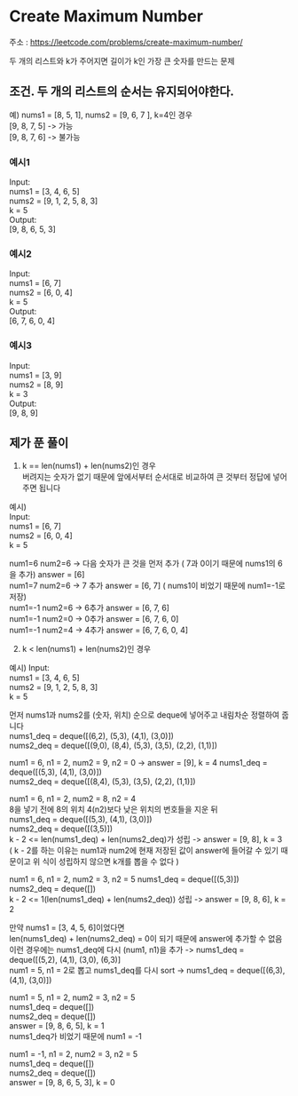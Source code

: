 # Create Maximum Number
주소 : https://leetcode.com/problems/create-maximum-number/

두 개의 리스트와 k가 주어지면 길이가 k인 가장 큰 숫자를 만드는 문제

## 조건. 두 개의 리스트의 순서는 유지되어야한다.  
예) nums1 = [8, 5, 1], nums2 = [9, 6, 7 ], k=4인 경우  
[9, 8, 7, 5] -> 가능  
[9, 8, 7, 6] -> 불가능  

### 예시1  
Input:  
nums1 = [3, 4, 6, 5]  
nums2 = [9, 1, 2, 5, 8, 3]  
k = 5  
Output:  
[9, 8, 6, 5, 3]  

### 예시2  
Input:  
nums1 = [6, 7]  
nums2 = [6, 0, 4]  
k = 5  
Output:  
[6, 7, 6, 0, 4]  

### 예시3  
Input:  
nums1 = [3, 9]  
nums2 = [8, 9]  
k = 3  
Output:  
[9, 8, 9]  






## 제가 푼 풀이  
1. k == len(nums1) + len(nums2)인 경우  
버려지는 숫자가 없기 때문에 앞에서부터 순서대로 비교하여 큰 것부터 정답에 넣어주면 됩니다  

예시)  
Input:  
nums1 = [6, 7]  
nums2 = [6, 0, 4]  
k = 5  

num1=6 num2=6 -> 다음 숫자가 큰 것을 먼저 추가 ( 7과 0이기 때문에 nums1의 6을 추가) answer = [6]   
num1=7 num2=6 -> 7 추가 answer = [6, 7] ( nums1이 비었기 때문에 num1=-1로 저장)  
num1=-1 num2=6 -> 6추가 answer = [6, 7, 6]  
num1=-1 num2=0 -> 0추가 answer = [6, 7, 6, 0]  
num1=-1 num2=4 -> 4추가 answer = [6, 7, 6, 0, 4]  


2. k < len(nums1) + len(nums2)인 경우  

예시)
Input:  
nums1 = [3, 4, 6, 5]  
nums2 = [9, 1, 2, 5, 8, 3]  
k = 5  

먼저 nums1과 nums2를 (숫자, 위치) 순으로 deque에 넣어주고 내림차순 정렬하여 줍니다  
nums1_deq = deque([(6,2), (5,3), (4,1), (3,0)])  
nums2_deq = deque([(9,0), (8,4), (5,3), (3,5), (2,2), (1,1)])  

num1 = 6, n1 = 2, num2 = 9, n2 = 0 -> answer = [9], k = 4
nums1_deq = deque([(5,3), (4,1), (3,0)])  
nums2_deq = deque([(8,4), (5,3), (3,5), (2,2), (1,1)])  

num1 = 6, n1 = 2, num2 = 8, n2 = 4  
8을 넣기 전에 8의 위치 4(n2)보다 낮은 위치의 번호들을 지운 뒤  
nums1_deq = deque([(5,3), (4,1), (3,0)])  
nums2_deq = deque([(3,5)])  
k - 2 <= len(nums1_deq) + len(nums2_deq)가 성립 -> answer = [9, 8], k = 3  
( k - 2를 하는 이유는 num1과 num2에 현재 저장된 값이 answer에 들어갈 수 있기 때문이고 위 식이 성립하지 않으면 k개를 뽑을 수 없다 )   

num1 = 6, n1 = 2, num2 = 3, n2 = 5 
nums1_deq = deque([(5,3)])  
nums2_deq = deque([])  
k - 2 <= 1(len(nums1_deq) + len(nums2_deq)) 성립 -> answer = [9, 8, 6], k = 2  

만약 nums1 = [3, 4, 5, 6]이었다면  
len(nums1_deq) + len(nums2_deq) = 0이 되기 때문에 answer에 추가할 수 없음  
이런 경우에는 nums1_deq에 다시 (num1, n1)을 추가 -> nums1_deq = deque([(5,2), (4,1), (3,0), (6,3)]  
num1 = 5, n1 = 2로 뽑고 nums1_deq를 다시 sort -> nums1_deq = deque([(6,3), (4,1), (3,0)])  

num1 = 5, n1 = 2, num2 = 3, n2 = 5  
nums1_deq = deque([])  
nums2_deq = deque([])  
answer = [9, 8, 6, 5], k = 1  
nums1_deq가 비었기 때문에 num1 = -1  

num1 = -1, n1 = 2, num2 = 3, n2 = 5  
nums1_deq = deque([])  
nums2_deq = deque([])  
answer = [9, 8, 6, 5, 3], k = 0  
